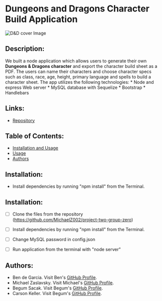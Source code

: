 # Dungeons and Dragons Character Build Application 

![D&D cover Image](https://cdn.vox-cdn.com/thumbor/ZNe3Gr0bIslba7bU43imzL3Pz_4=/0x23:1513x1032/1820x1213/filters:focal(0x23:1513x1032):format(webp)/cdn.vox-cdn.com/uploads/chorus_image/image/33511669/905825_10152396043776071_8883312392855826763_o.0.jpg)

  ## Description:

  We built a node application which allows users to generate their own **Dungeons & Dragons character** and export the character build sheet as a PDF. The users can name their characters and choose character specs such as class, race, age, height, primary language and spells to build a character sheet.
  The app utilizes the following technologies:
    * Node and express Web server
    * MySQL database with Sequelize
    * Bootstrap 
    * Handlebars
  

  ## Links:
  * [Repository](https://github.com/MichaelZ002/project-two-group-zero)

  ## Table of Contents:
  * [Installation and Usage](#installation)
  * [Usage](#usage)
  * [Authors](#authors)

  ## Installation:
  * Install dependencies by running "npm install" from the Terminal.
  
  ## Installation:
  - [ ] Clone the files from the repository (https://github.com/MichaelZ002/project-two-group-zero)
  - [ ] Install dependencies by running "npm install" from the Terminal.
  - [ ] Change MySQL password in config.json
  - [ ] Run application from the terminal with "node server"
 

  ## Authors:

  * Ben de Garcia. Visit Ben's [GitHub Profile](https://github.com/bdegarcia).
  * Michael Zaslavsky. Visit Michael's [GitHub Profile](https://github.com/MichaelZ002).
  * Begum Sacak. Visit Begum's [GitHub Profile](https://github.com/begumsacak).
  * Carson Keller. Visit Begum's [GitHub Profile](https://github.com/CarsonK2112).



